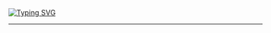 

  <a href="https://github.com/DenverCoder1/readme-typing-svg" align="center">
     <img src="https://readme-typing-svg.demolab.com?font=Fira+Code&pause=1000&color=E2F733&width=700&lines=Ayo+kita+mulung+bareng!" alt="Typing SVG" />
  </a>

  ---
   

  
